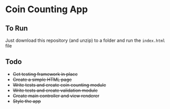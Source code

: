Coin Counting App
==============

## To Run

Just download this repository (and unzip) to a folder and run the `index.html` file

## Todo
- ~~Get testing framework in place~~
- ~~Create a simple HTML page~~
- ~~Write tests and create coin counting module~~
- ~~Write tests and create validation module~~
- ~~Create main controller and view renderer~~
- ~~Style the app~~
